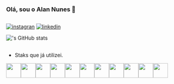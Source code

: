 ### Olá, sou o Alan Nunes 🚀
##

[![instagran](https://img.shields.io/badge/Instagram-E4405F?style=for-the-badge&logo=instagram&logoColor=white)](https://www.instagram.com/_alankl07/)
[![linkedin](https://img.shields.io/badge/LinkedIn-0077B5?style=for-the-badge&logo=linkedin&logoColor=white)](https://www.linkedin.com/in/alan-nunes-b884b8199/)

!['s GitHub stats](https://github-readme-stats.vercel.app/api?username=Alankl07&show_icons=true&theme=tokyonight&icon_color=3c4af9&count_private=true)
##
- Staks que já utilizei.
<div style="display: flex" >  
  <img width="40" src="https://cdn.jsdelivr.net/gh/devicons/devicon/icons/react/react-original-wordmark.svg" />
  <img width="40" src="https://cdn.jsdelivr.net/gh/devicons/devicon/icons/angularjs/angularjs-plain.svg" />
  <img width="40" src="https://cdn.jsdelivr.net/gh/devicons/devicon/icons/vuejs/vuejs-original-wordmark.svg" />
  <img width="40" src="https://cdn.jsdelivr.net/gh/devicons/devicon/icons/laravel/laravel-plain-wordmark.svg" />
  <img width="40" src="https://cdn.jsdelivr.net/gh/devicons/devicon/icons/nestjs/nestjs-plain.svg" />
  <img width="40" src="https://cdn.jsdelivr.net/gh/devicons/devicon/icons/typescript/typescript-plain.svg" />
  <img width="40" src="https://cdn.jsdelivr.net/gh/devicons/devicon/icons/nodejs/nodejs-original.svg" />
  <img width="40" src="https://cdn.jsdelivr.net/gh/devicons/devicon/icons/javascript/javascript-plain.svg" />
  <img width="40" src="https://cdn.jsdelivr.net/gh/devicons/devicon/icons/php/php-plain.svg" />
  <img width="40" src="https://cdn.jsdelivr.net/gh/devicons/devicon/icons/html5/html5-plain-wordmark.svg" />
  <img width="40" src="https://cdn.jsdelivr.net/gh/devicons/devicon/icons/css3/css3-plain-wordmark.svg" />
<div>
